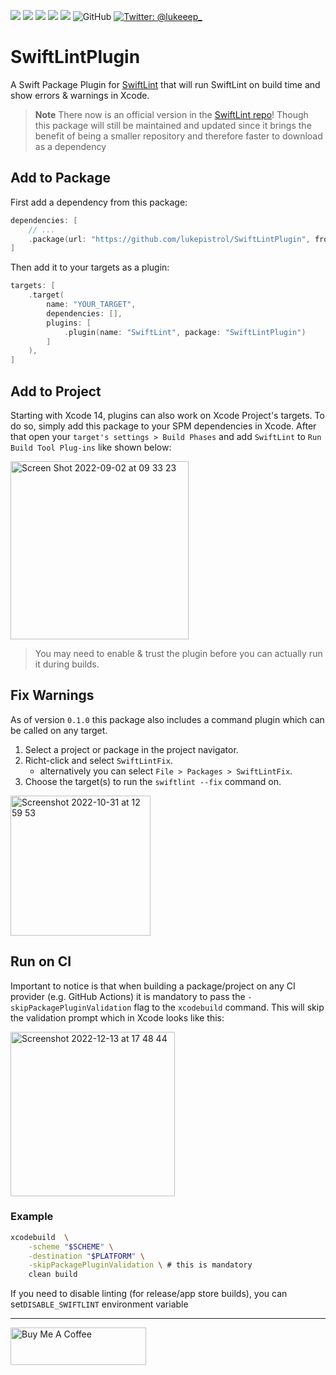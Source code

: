 <p>
  <img src="https://img.shields.io/badge/Swift-5.6-f05318.svg" />
  <img src="https://img.shields.io/badge/iOS->= 13.0-blue.svg" />
  <img src="https://img.shields.io/badge/macOS->= 10.15-blue.svg" />
  <img src="https://img.shields.io/badge/watchOS->= 6.0-blue.svg" />
  <img src="https://img.shields.io/badge/tvOS->= 13.0-blue.svg" />
  <img alt="GitHub" src="https://img.shields.io/github/license/lukepistrol/SwiftLintPlugin">
  <a href="https://twitter.com/lukeeep_">
    <img src="https://img.shields.io/badge/Twitter-@lukeeep_-1e9bf0.svg?style=flat" alt="Twitter: @lukeeep_" />
  </a>
</p>

# SwiftLintPlugin

A Swift Package Plugin for [SwiftLint](https://github.com/realm/SwiftLint/) that will run SwiftLint on build time and show errors & warnings in Xcode.

> **Note** 
> There now is an official version in the [SwiftLint repo](https://github.com/realm/SwiftLint#plug-in-support)!
> Though this package will still be maintained and updated since it brings the benefit of being a smaller repository and
> therefore faster to download as a dependency

## Add to Package

First add a dependency from this package:

```swift
dependencies: [
    // ...
    .package(url: "https://github.com/lukepistrol/SwiftLintPlugin", from: "0.2.2"),
]
```

Then add it to your targets as a plugin:

```swift
targets: [
    .target(
        name: "YOUR_TARGET",
        dependencies: [],
        plugins: [
            .plugin(name: "SwiftLint", package: "SwiftLintPlugin")
        ]
    ),
]
```

## Add to Project

Starting with Xcode 14, plugins can also work on Xcode Project's targets. To do so, simply add this package to your SPM dependencies in Xcode. After that open your `target's settings > Build Phases` and add `SwiftLint` to `Run Build Tool Plug-ins` like shown below:

<img width="285" alt="Screen Shot 2022-09-02 at 09 33 23" src="https://user-images.githubusercontent.com/9460130/188084164-49903dc4-39a4-42fc-aa6f-6c6a813a7239.png">

> You may need to enable & trust the plugin before you can actually run it during builds.

## Fix Warnings

As of version `0.1.0` this package also includes a command plugin which can be called on any target.

1. Select a project or package in the project navigator.
2. Richt-click and select `SwiftLintFix`.
   - alternatively you can select `File > Packages > SwiftLintFix`.
3. Choose the target(s) to run the `swiftlint --fix` command on.

<img width="224" alt="Screenshot 2022-10-31 at 12 59 53" src="https://user-images.githubusercontent.com/9460130/199005629-b214758f-e184-4b3b-8031-e6364c6549c7.png">

## Run on CI

Important to notice is that when building a package/project on any CI provider (e.g. GitHub Actions) it is mandatory to pass the `-skipPackagePluginValidation` flag to the `xcodebuild` command. This will skip the validation prompt which in Xcode looks like this:

<img width="263" alt="Screenshot 2022-12-13 at 17 48 44" src="https://user-images.githubusercontent.com/9460130/207394170-9490e687-e066-4bfa-862c-a4f816b6b43b.png">

### Example

```bash
xcodebuild  \
    -scheme "$SCHEME" \
    -destination "$PLATFORM" \
    -skipPackagePluginValidation \ # this is mandatory
    clean build
```

If you need to disable linting (for release/app store builds), you can set`DISABLE_SWIFTLINT` environment variable

-----

<a href="https://www.buymeacoffee.com/lukeeep" target="_blank"><img src="https://cdn.buymeacoffee.com/buttons/v2/default-yellow.png" alt="Buy Me A Coffee" style="height: 60px !important;width: 217px !important;" ></a>
